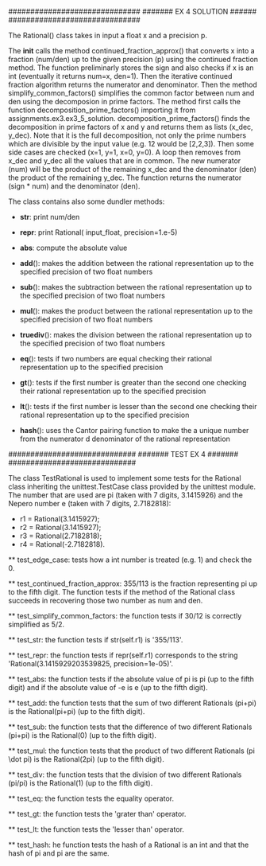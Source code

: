 ##############################
#######  EX 4 SOLUTION  ######
##############################

The Rational() class takes in input a float x and a precision p.

The __init__ calls the method continued_fraction_approx() that converts x into a fraction (num/den) up to the given precision (p) using the continued fraction method.
The function preliminarly stores the sign and also checks if x is an int (eventually it returns num=x, den=1). Then the iterative continued fraction algorithm returns the numerator and denominator. Then the method simplify_common_factors() simplifies the common factor between num and den using the decomposion in prime factors. The method first calls the function decomposition_prime_factors() importing it from assignments.ex3.ex3_5_solution. decomposition_prime_factors() finds the decomposition in prime factors of x and y and returns them as lists (x_dec, y_dec). Note that it is the full decomposition, not only the prime numbers which are divisible by the input value (e.g. 12 would be [2,2,3]).
Then some side cases are checked (x=1, y=1, x=0, y=0). A loop then removes from x_dec and y_dec all the values that are in common. The new numerator (num) will be the product of the remaining x_dec and the denominator (den) the product of the remaining y_dec. The function returns the numerator (sign * num) and the denominator (den). 


The class contains also some dundler methods:
- __str__: print num/den

- __repr__: print Rational( input_float, precision=1.e-5)

- __abs__: compute the absolute value

- __add__(): makes the addition between the rational representation up to the specified precision of two float numbers

- __sub__(): makes the subtraction between the rational representation up to the specified precision of two float numbers

- __mul__(): makes the product between the rational representation up to the specified precision of two float numbers

- __truediv__(): makes the division between the rational representation up to the specified precision of two float numbers

- __eq__(): tests if two numbers are equal checking their rational representation up to the specified precision

- __gt__(): tests if the first number is greater than the second one checking their rational representation up to the specified precision

- __lt__(): tests if the first number is lesser than the second one checking their rational representation up to the specified precision

- __hash__(): uses the Cantor pairing function to make the a unique number from the numerator d denominator of the rational representation




#############################
#######   TEST EX 4   #######
#############################

The class TestRational is used to implement some tests for the Rational class inheriting the unittest.TestCase class provided by the unittest module.
The number that are used are pi (taken with 7 digits, 3.1415926) and the Nepero number e (taken with 7 digits, 2.7182818):
- r1 = Rational(3.1415927);
- r2 = Rational(3.1415927);
- r3 = Rational(2.7182818);
- r4 = Rational(-2.7182818).

** test_edge_case: tests how a int number is treated (e.g. 1) and check the 0.

** test_continued_fraction_approx: 355/113 is the fraction representing pi up to the fifth digit. The function tests if the method of the Rational class succeeds in recovering those two number as num and den.

** test_simplify_common_factors: the function tests if 30/12 is correctly simplified as 5/2.

** test_str: the function tests if str(self.r1) is '355/113'.

** test_repr: the function tests if repr(self.r1) corresponds to the string 'Rational(3.1415929203539825, precision=1e-05)'.

** test_abs: the function tests if the absolute value of pi is pi (up to the fifth digit) and if the absolute value of -e is e (up to the fifth digit).

** test_add: the function tests that the sum of two different Rationals (pi+pi) is the Rational(pi+pi) (up to the fifth digit).

** test_sub: the function tests that the difference of two different Rationals (pi+pi) is the Rational(0) (up to the fifth digit).

** test_mul: the function tests that the product of two different Rationals (pi \dot pi) is the Rational(2pi) (up to the fifth digit).

** test_div: the function tests that the division of two different Rationals (pi/pi) is the Rational(1) (up to the fifth digit).

** test_eq: the function tests the equality operator.

** test_gt: the function tests the 'grater than' operator.

** test_lt: the function tests the 'lesser than' operator.

** test_hash: he function tests the hash of a Rational is an int and that the hash of pi and pi are the same.







